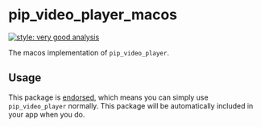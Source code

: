 # pip_video_player_macos

[![style: very good analysis][very_good_analysis_badge]][very_good_analysis_link]

The macos implementation of `pip_video_player`.

## Usage

This package is [endorsed][endorsed_link], which means you can simply use `pip_video_player`
normally. This package will be automatically included in your app when you do.

[endorsed_link]: https://flutter.dev/docs/development/packages-and-plugins/developing-packages#endorsed-federated-plugin
[very_good_analysis_badge]: https://img.shields.io/badge/style-very_good_analysis-B22C89.svg
[very_good_analysis_link]: https://pub.dev/packages/very_good_analysis
